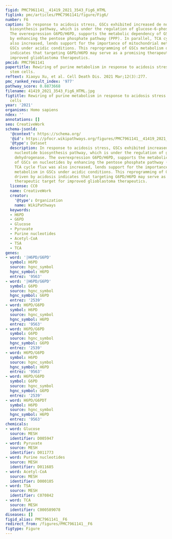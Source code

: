 ```yaml
---
figid: PMC7961141__41419_2021_3543_Fig6_HTML
figlink: pmc/articles/PMC7961141/figure/Fig6/
number: F6
caption: In response to acidosis stress, GSCs exhibited increased de novo purine nucleotide
  biosynthesis pathway, which is under the regulation of glucose-6-phosphate dehydrogenase.
  The overexpression G6PD/H6PD, supports the metabolic dependency of GSCs on nucleotides
  by enhancing the pentose phosphate pathway (PPP). In parallel, TCA cycle flux was
  also increased, lends support for the importance of mitochondrial metabolism in
  GSCs under acidic conditions. This reprogramming of GSCs metabolism driven by acidosis
  indicates that targeting G6PD/H6PD may serve as a promising therapeutic target for
  improved glioblastoma therapeutics.
pmcid: PMC7961141
papertitle: Rewiring of purine metabolism in response to acidosis stress in glioma
  stem cells.
reftext: Xiaoyu Xu, et al. Cell Death Dis. 2021 Mar;12(3):277.
pmc_ranked_result_index: '977'
pathway_score: 0.8873668
filename: 41419_2021_3543_Fig6_HTML.jpg
figtitle: Rewiring of purine metabolism in response to acidosis stress in glioma stem
  cells
year: '2021'
organisms: Homo sapiens
ndex: ''
annotations: []
seo: CreativeWork
schema-jsonld:
  '@context': https://schema.org/
  '@id': https://pfocr.wikipathways.org/figures/PMC7961141__41419_2021_3543_Fig6_HTML.html
  '@type': Dataset
  description: In response to acidosis stress, GSCs exhibited increased de novo purine
    nucleotide biosynthesis pathway, which is under the regulation of glucose-6-phosphate
    dehydrogenase. The overexpression G6PD/H6PD, supports the metabolic dependency
    of GSCs on nucleotides by enhancing the pentose phosphate pathway (PPP). In parallel,
    TCA cycle flux was also increased, lends support for the importance of mitochondrial
    metabolism in GSCs under acidic conditions. This reprogramming of GSCs metabolism
    driven by acidosis indicates that targeting G6PD/H6PD may serve as a promising
    therapeutic target for improved glioblastoma therapeutics.
  license: CC0
  name: CreativeWork
  creator:
    '@type': Organization
    name: WikiPathways
  keywords:
  - H6PD
  - G6PD
  - Glucose
  - Pyruvate
  - Purine nucleotides
  - Acetyl-CoA
  - TSA
  - TCA
genes:
- word: '|H6PD/G6PD'
  symbol: H6PD
  source: hgnc_symbol
  hgnc_symbol: H6PD
  entrez: '9563'
- word: '|H6PD/G6PD'
  symbol: G6PD
  source: hgnc_symbol
  hgnc_symbol: G6PD
  entrez: '2539'
- word: H6PD/G6PD
  symbol: H6PD
  source: hgnc_symbol
  hgnc_symbol: H6PD
  entrez: '9563'
- word: H6PD/G6PD
  symbol: G6PD
  source: hgnc_symbol
  hgnc_symbol: G6PD
  entrez: '2539'
- word: H6PD/G6PD
  symbol: H6PD
  source: hgnc_symbol
  hgnc_symbol: H6PD
  entrez: '9563'
- word: H6PD/G6PD
  symbol: G6PD
  source: hgnc_symbol
  hgnc_symbol: G6PD
  entrez: '2539'
- word: H6PD/G6PDT
  symbol: H6PD
  source: hgnc_symbol
  hgnc_symbol: H6PD
  entrez: '9563'
chemicals:
- word: Glucose
  source: MESH
  identifier: D005947
- word: Pyruvate
  source: MESH
  identifier: D011773
- word: Purine nucleotides
  source: MESH
  identifier: D011685
- word: Acetyl-CoA
  source: MESH
  identifier: D000105
- word: TSA
  source: MESH
  identifier: C070842
- word: TCA
  source: MESH
  identifier: C000589078
diseases: []
figid_alias: PMC7961141__F6
redirect_from: /figures/PMC7961141__F6
figtype: Figure
---
```

